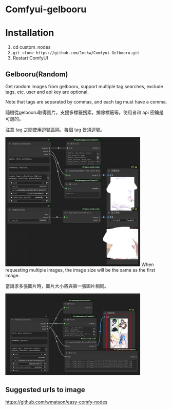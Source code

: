 # Comfyui-gelbooru

# Installation
1. cd custom_nodes
1. `git clone https://github.com/1mckw/Comfyui-Gelbooru.git`
1. Restart ComfyUI

## Gelbooru(Random)

Get random images from gelbooru, support multiple tag searches, exclude tags, etc. user and api key are optional.

Note that tags are separated by commas, and each tag must have a comma.


隨機從gelbooru取得圖片，支援多標籤搜索，排除標籤等。使用者和 api 密鑰是可選的。

注意 tag 之間使用逗號區隔，每個 tag 皆須逗號。

<img src='1.png' width='420'>
When requesting multiple images, the image size will be the same as the first image.

當請求多張圖片時，圖片大小將與第一張圖片相同。

<img src='2.png' width='420'>

## Suggested urls to image

https://github.com/wmatson/easy-comfy-nodes
